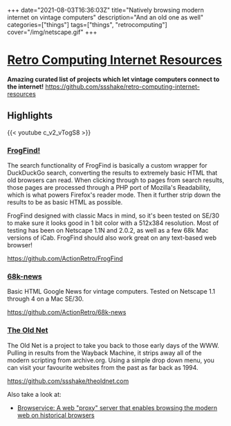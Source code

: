 +++
date="2021-08-03T16:36:03Z"
title="Natively browsing modern internet on vintage computers"
description="And an old one as well"
categories=["things"]
tags=["things", "retrocomputing"]
cover="/img/netscape.gif"
+++

# [Retro Computing Internet Resources](https://github.com/ssshake/retro-computing-internet-resources)
**Amazing curated list of projects which let vintage computers connect to the internet!**
https://github.com/ssshake/retro-computing-internet-resources

## Highlights

{{< youtube c_v2_vTogS8 >}}

### [FrogFind!](http://www.frogfind.com/)
The search functionality of FrogFind is basically a custom wrapper for DuckDuckGo search, converting the results to extremely basic HTML that old browsers can read. When clicking through to pages from search results, those pages are processed through a PHP port of Mozilla's Readability, which is what powers Firefox's reader mode. Then it further strip down the results to be as basic HTML as possible.

FrogFind designed with classic Macs in mind, so it's been tested on SE/30 to make sure it looks good in 1 bit color with a 512x384 resolution. Most of testing has been on Netscape 1.1N and 2.0.2, as well as a few 68k Mac versions of iCab. FrogFind should also work great on any text-based web browser!

https://github.com/ActionRetro/FrogFind

### [68k-news](http://68k.news/)
Basic HTML Google News for vintage computers. Tested on Netscape 1.1 through 4 on a Mac SE/30.

https://github.com/ActionRetro/68k-news


### [The Old Net](http://theoldnet.com/)
The Old Net is a project to take you back to those early days of the WWW. Pulling in results from the Wayback Machine, it strips away all of the modern scripting from archive.org. Using a simple drop down menu, you can visit your favourite websites from the past as far back as 1994.

https://github.com/ssshake/theoldnet.com

Also take a look at:
* [Browservice: A web "proxy" server that enables browsing the modern web on historical browsers](/posts/browservice)